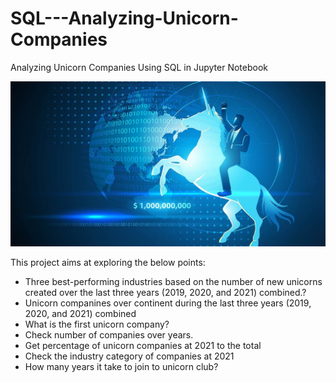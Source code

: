 # SQL---Analyzing-Unicorn-Companies
Analyzing Unicorn Companies Using SQL in Jupyter Notebook

![alt text](https://github.com/Ahmed-R-Hamdan/SQL---Analyzing-Unicorn-Companies/blob/main/image/unicorn.jpg)

This project aims at exploring the below points:


- Three best-performing industries based on the number of new unicorns created over the last three years (2019, 2020, and 2021) combined.?
- Unicorn companines over continent during the last three years (2019, 2020, and 2021) combined
- What is the first unicorn company?
- Check number of companies over years.
- Get percentage of unicorn companies at 2021 to the total
- Check the industry category of companies at 2021
- How many years it take to join to unicorn club?
